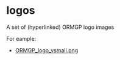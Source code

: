 # logos
A set of (hyperlinked) ORMGP logo images

For eample:

- [ORMGP_logo_vsmall.png](https://raw.githubusercontent.com/OWRC/logos/main/ORMGP_logo_vsmall.png)

